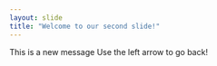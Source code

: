 ```yaml
---
layout: slide
title: "Welcome to our second slide!"
---
```

This is a new message
Use the left arrow to go back!
